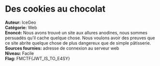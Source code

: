 # Des cookies au chocolat

**Auteur:** IceGeo  
**Catégorie:** Web  
**Enoncé:** Nous avons trouvé un site aux allures anodines, nous sommes persuadés qu'il cache quelque chose. Nous voulons avoir des preuves que ce site abrite quelque chose de plus dangereux que de simple pâtisserie.  
**Sources fournies:** adresse de connexion au serveur web  
**Niveau:** Facile  
**Flag:** FMCTF{JWT_IS_TO_E4SY}  